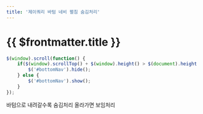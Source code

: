 ```yaml
---
title: '제이쿼리 바텀 네비 펼침 숨김처리'
---
```


# {{ $frontmatter.title }}


```js
$(window).scroll(function() {
    if($(window).scrollTop() + $(window).height() > $(document).height() - 200) {
        $('#bottomNav').hide();
    } else {
        $('#bottomNav').show();
    }
});
```


바텀으로 내려갈수록 숨김처리 올라가면 보임처리